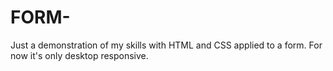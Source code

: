 # FORM-
Just a demonstration of my skills with HTML and CSS applied to a form.
For now it's only desktop responsive.

